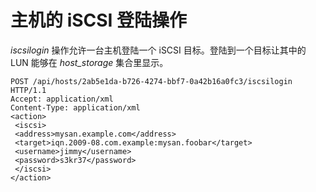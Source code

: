 # 主机的 iSCSI 登陆操作

*iscsilogin* 操作允许一台主机登陆一个 iSCSI 目标。登陆到一个目标让其中的
LUN 能够在 *host\_storage* 集合里显示。

                
    POST /api/hosts/2ab5e1da-b726-4274-bbf7-0a42b16a0fc3/iscsilogin HTTP/1.1
    Accept: application/xml
    Content-Type: application/xml
    <action>
     <iscsi>
     <address>mysan.example.com</address>
     <target>iqn.2009-08.com.example:mysan.foobar</target>
     <username>jimmy</username>
     <password>s3kr37</password>
     </iscsi>
    </action>

              
